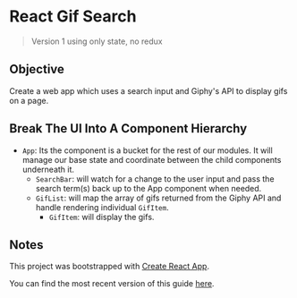# React Gif Search

> Version 1 using only state, no redux

## Objective

Create a web app which uses a search input and Giphy's API to display gifs on a page.

## Break The UI Into A Component Hierarchy

- `App`: Its the component is a bucket for the rest of our modules. It will manage our base state and coordinate between the child components underneath it.
  - `SearchBar`: will watch for a change to the user input and pass the search term(s) back up to the App component when needed.
  - `GifList`: will map the array of gifs returned from the Giphy API and handle rendering individual `GifItem`.
    - `GifItem`: will display the gifs.

## Notes

This project was bootstrapped with [Create React App](https://github.com/facebook/create-react-app).

You can find the most recent version of this guide [here](https://github.com/facebook/create-react-app/blob/master/packages/react-scripts/template/README.md).
